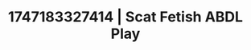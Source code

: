 ---
categories:
- Dominant softness
- Erogenous zones
- Moonlit passion
- POV erotica
- 3D erotic games
image: /assets/images/1747183327414.webp
layout: post
seo:
  description: Featured content with sensual ABDL Play, Scat Fetish. HD images available.
  keywords: ABDL Play, Scat Fetish
  og_image: /assets/images/1747183327414.webp
  schema_type: VisualArtwork
tags:
- ABDL Play
- Scat Fetish
- '#1747183327414'
title: 1747183327414 | Scat Fetish ABDL Play
---